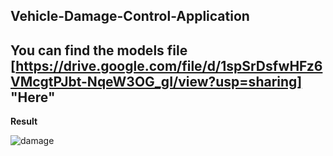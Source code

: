 ## Vehicle-Damage-Control-Application

## You can find the models file [https://drive.google.com/file/d/1spSrDsfwHFz6VMcgtPJbt-NqeW3OG_gI/view?usp=sharing] "Here"

**Result**


![damage](https://user-images.githubusercontent.com/52413661/176386002-3d34f6f5-bee1-43ab-a06f-4680d2beb00d.gif)

